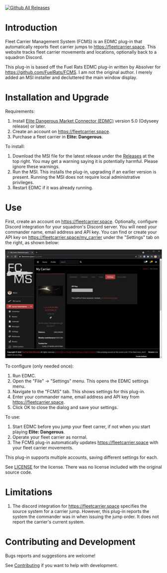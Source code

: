 [![Github All Releases](https://img.shields.io/github/downloads/anthonylangsworth/FCMS/total.svg)]()

# Introduction

Fleet Carrier Management System (FCMS) is an EDMC plug-in that automatically reports fleet carrier jumps to https://fleetcarrier.space. This website tracks fleet carrier movements and locations, optionally back to a squadron Discord.

This plug-in is based off the Fuel Rats EDMC plug-in written by Absolver for https://github.com/FuelRats/FCMS. I am not the original author. I merely added an MSI installer and decluttered the main window display.

# Installation and Upgrade

Requirements:
1. Install [Elite Dangerous Market Connector (EDMC)](https://github.com/EDCD/EDMarketConnector/wiki/Installation-&-Setup) version 5.0 (Odyseey release) or later.
2. Create an account on https://fleetcarrier.space.
3. Purchase a fleet carrier in **Elite: Dangerous**.

To install:
1. Download the MSI file for the latest release under the [Releases](https://github.com/anthonylangsworth/FCMS/releases) at the top right. You may get a warning saying it is potentially harmful. Please ignore these warnings.
2. Run the MSI. This installs the plug-in, upgrading if an earlier version is present. Running the MSI does not require local administrative privileges.
3. Restart EDMC if it was already running.

# Use

First, create an account on https://fleetcarrier.space. Optionally, configure Discord integration for your squadron's Discord server. You will need your commander name, email address and API key. You can find or create your API key on https://fleetcarrier.space/my_carrier under the "Settings" tab on the right, as shown below:

![Fleetcarrier.space HOW-TO](doc/HOW-TO.png)

To configure (only needed once):
1. Run EDMC.
2. Open the "File" -> "Settings" menu. This opens the EDMC settings menu.
3. Navigate to the "FCMS" tab. This shows settings for this plug-in.
4. Enter your commander name, email address and API key from https://fleetcarrier.space. 
5. Click OK to close the dialog and save your settings.

To use:
1. Start EDMC before you jump your fleet carrer, if not when you start playing **Elite: Dangerous**.
2. Operate your fleet carrier as normal.
3. The FCMS plug-in automatically updates https://fleetcarrier.space with your fleet carrier movements.

This plug-in supports multiple accounts, saving different settings for each.

See [LICENSE](LICENSE) for the license. There was no license included with the original source code.

# Limitations

1. The discord integration for https://fleetcarrier.space specifies the source system for a carrier jump. However, this plug-in reports the system the commander was in when issuing the jump order. It does not report the carrier's current system.

# Contributing and Development

Bugs reports and suggestions are welcome! 

See [Contributing](doc/contributing.md) if you want to help with development.
